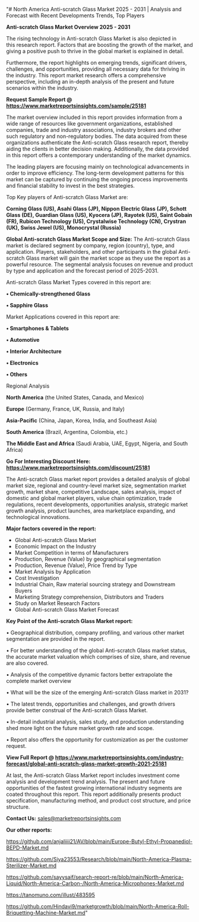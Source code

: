"# North America Anti-scratch Glass Market 2025 - 2031 | Analysis and Forecast with Recent Developments Trends, Top Players

<Strong> Anti-scratch Glass Market Overview 2025 - 2031</strong>

The rising technology in Anti-scratch Glass Market is also depicted in this research report. Factors that are boosting the growth of the market, and giving a positive push to thrive in the global market is explained in detail.

Furthermore, the report highlights on emerging trends, significant drivers, challenges, and opportunities, providing all necessary data for thriving in the industry. This report market research offers a comprehensive perspective, including an in-depth analysis of the present and future scenarios within the industry.

<strong>Request Sample Report @ <a href=https://www.marketreportsinsights.com/sample/25181>https://www.marketreportsinsights.com/sample/25181</a></strong>

The market overview included in this report provides information from a wide range of resources like government organizations, established companies, trade and industry associations, industry brokers and other such regulatory and non-regulatory bodies. The data acquired from these organizations authenticate the Anti-scratch Glass research report, thereby aiding the clients in better decision making. Additionally, the data provided in this report offers a contemporary understanding of the market dynamics.

The leading players are focusing mainly on technological advancements in order to improve efficiency. The long-term development patterns for this market can be captured by continuing the ongoing process improvements and financial stability to invest in the best strategies.

Top Key players of Anti-scratch Glass Market are:

<strong>Corning Glass (US), Asahi Glass (JP), Nippon Electric Glass (JP), Schott Glass (DE), Guardian Glass (US), Kyocera (JP), Rayotek (US), Saint Gobain (FR), Rubicon Technology (US), Crystalwise Technology (CN), Crystran (UK), Swiss Jewel (US), Monocrystal (Russia)</strong>

<strong><b>Global Anti-scratch Glass Market Scope and Size:</b></strong>
The Anti-scratch Glass market is declared segment by company, region (country), type, and application. Players, stakeholders, and other participants in the global Anti-scratch Glass market will gain the market scope as they use the report as a powerful resource. The segmental analysis focuses on revenue and product by type and application and the forecast period of 2025-2031.

Anti-scratch Glass Market Types covered in this report are:

<strong>• Chemically-strengthened Glass

• Sapphire Glass</strong>

Market Applications covered in this report are:

<strong>• Smartphones & Tablets

• Automotive

• Interior Architecture

• Electronics

• Others</strong> 

Regional Analysis

<strong>North America</strong> (the United States, Canada, and Mexico)

<strong>Europe</strong> (Germany, France, UK, Russia, and Italy)

<strong>Asia-Pacific</strong> (China, Japan, Korea, India, and Southeast Asia)

<strong>South America</strong> (Brazil, Argentina, Colombia, etc.)

<strong>The Middle East and Africa</strong> (Saudi Arabia, UAE, Egypt, Nigeria, and South Africa)

<strong>Go For Interesting Discount Here: <a href=https://www.marketreportsinsights.com/discount/25181>https://www.marketreportsinsights.com/discount/25181</a></strong>

The Anti-scratch Glass market report provides a detailed analysis of global market size, regional and country-level market size, segmentation market growth, market share, competitive Landscape, sales analysis, impact of domestic and global market players, value chain optimization, trade regulations, recent developments, opportunities analysis, strategic market growth analysis, product launches, area marketplace expanding, and technological innovations.

<strong><b>Major factors covered in the report:</b></strong>
<ul>
  <li>Global Anti-scratch Glass Market </li>
  <li>Economic Impact on the Industry</li>
  <li>Market Competition in terms of Manufacturers</li>
  <li>Production, Revenue (Value) by geographical segmentation</li>
  <li>Production, Revenue (Value), Price Trend by Type</li>
  <li>Market Analysis by Application</li>
  <li>Cost Investigation</li>
  <li>Industrial Chain, Raw material sourcing strategy and Downstream Buyers</li>
  <li>Marketing Strategy comprehension, Distributors and Traders</li>
  <li>Study on Market Research Factors</li>
  <li>Global Anti-scratch Glass Market Forecast</li>
</ul>

<strong><b>Key Point of the Anti-scratch Glass Market report:</b></strong>

• Geographical distribution, company profiling, and various other market segmentation are provided in the report.

• For better understanding of the global Anti-scratch Glass market status, the accurate market valuation which comprises of size, share, and revenue are also covered.

• Analysis of the competitive dynamic factors better extrapolate the complete market overview

• What will be the size of the emerging Anti-scratch Glass market in 2031?

• The latest trends, opportunities and challenges, and growth drivers provide better construal of the Anti-scratch Glass Market.

• In-detail industrial analysis, sales study, and production understanding shed more light on the future market growth rate and scope.

• Report also offers the opportunity for customization as per the customer request.

<strong><b>View Full Report @ <a href=https://www.marketreportsinsights.com/industry-forecast/global-anti-scratch-glass-market-growth-2021-25181>https://www.marketreportsinsights.com/industry-forecast/global-anti-scratch-glass-market-growth-2021-25181</a></b></strong>


At last, the Anti-scratch Glass Market report includes investment come analysis and development trend analysis. The present and future opportunities of the fastest growing international industry segments are coated throughout this report. This report additionally presents product specification, manufacturing method, and product cost structure, and price structure.

<strong>Contact Us:</strong>
sales@marketreportsinsights.com

<strong>Our other reports:</strong>

<a href=https://github.com/anjaliiii21/AV/blob/main/Europe-Butyl-Ethyl-Propanediol-BEPD-Market.md>https://github.com/anjaliiii21/AV/blob/main/Europe-Butyl-Ethyl-Propanediol-BEPD-Market.md</a>

<a href=https://github.com/Siya23553/Research/blob/main/North-America-Plasma-Sterilizer-Market.md>https://github.com/Siya23553/Research/blob/main/North-America-Plasma-Sterilizer-Market.md</a>

<a href=https://github.com/sayysaif/search-report-re/blob/main/North-America-Liquid/North-America-Carbon-/North-America-Microphones-Market.md>https://github.com/sayysaif/search-report-re/blob/main/North-America-Liquid/North-America-Carbon-/North-America-Microphones-Market.md</a>

<a href=https://tanomuno.com/illust/483595>https://tanomuno.com/illust/483595</a>

<a href=https://github.com/Hindavi9/marketgrowth/blob/main/North-America-Roll-Briquetting-Machine-Market.md>https://github.com/Hindavi9/marketgrowth/blob/main/North-America-Roll-Briquetting-Machine-Market.md</a>"

